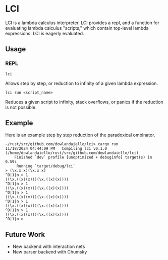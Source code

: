 # LCI

LCI is a lambda calculus interpreter. LCI provides a repl, and a function for evaluating lambda calculus "scripts," which contain top-level lambda expressions. LCI is eagerly evaluated.

## Usage

### REPL

```
lci
```

Allows step by step, or reduction to infinity of a given lambda expression.

```
lci run <script_name>
```

Reduces a given script to infinity, stack overflows, or panics if the reduction is not possible.

## Example

Here is an example step by step reduction of the paradoxical ombinator.

```
~/rust/src/github.com/dowlandaiello/lci> cargo run                                                                                                                                                11/18/2024 04:44:09 PM   Compiling lci v0.1.0 (/home/dowlandaiello/rust/src/github.com/dowlandaiello/lci)
    Finished `dev` profile [unoptimized + debuginfo] target(s) in 0.59s
     Running `target/debug/lci`
> (\x.x x)(\x.x x)
^D|1|n > 1
((\x.((x)(x)))(\x.((x)(x))))
^D|1|n > 1
((\x.((x)(x)))(\x.((x)(x))))
^D|1|n > 1
((\x.((x)(x)))(\x.((x)(x))))
^D|1|n > 1
((\x.((x)(x)))(\x.((x)(x))))
^D|1|n > 1
((\x.((x)(x)))(\x.((x)(x))))
^D|1|n > 
```

## Future Work

- New backend with interaction nets
- New parser backend with Chumsky
